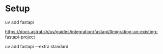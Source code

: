 # Setup
uv add fastapi

https://docs.astral.sh/uv/guides/integration/fastapi/#migrating-an-existing-fastapi-project

uv add fastapi --extra standard